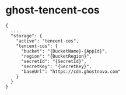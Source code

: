 # ghost-tencent-cos

    {
      ...
      "storage": {
        "active": "tencent-cos",
        "tencent-cos": {
          "bucket": "{BucketName}-{AppId}",
          "region": "{BucketRegion}",
          "secretId": "{SecretId}",
          "secretKey": "{SecretKey}",
          "baseUrl": "https://cdn.ghostnova.com"
        }
      }
    }